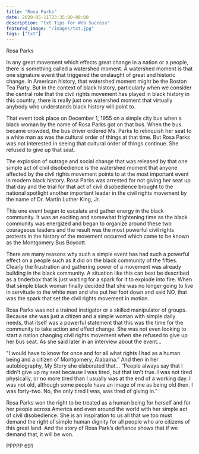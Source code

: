 ```yaml
---
title: "Rosa Parks"
date: 2020-05-11T23:35:00-08:00
description: "txt Tips for Web Success"
featured_image: "/images/txt.jpg"
tags: ["txt"]
---
```


Rosa Parks

In any great movement which effects great change in a nation or a people, there is something called a watershed moment.  A watershed moment is that one signature event that triggered the onslaught of great and historic change.  In American history, that watershed moment might be the Boston Tea Party.  But in the context of black history, particularly when we consider the central role that the civil rights movement has played in black history in this country, there is really just one watershed moment that virtually anybody who understands black history will point to.

That event took place on December 1, 1955 on a simple city bus when a black woman by the name of Rosa Parks got on that bus.  When the bus became crowded, the bus driver ordered Ms. Parks to relinquish her seat to a white man as was the cultural order of things at that time.  But Rosa Parks was not interested in seeing that cultural order of things continue.  She refused to give up that seat.  

The explosion of outrage and social change that was released by that one simple act of civil disobedience is the watershed moment that anyone affected by the civil rights movement points to at the most important event in modern black history.  Rosa Parks was arrested for not giving her seat up that day and the trial for that act of civil disobedience brought to the national spotlight another important leader in the civil rights movement by the name of Dr. Martin Luther King, Jr.  

This one event began to escalate and gather energy in the black community.  It was an exciting and somewhat frightening time as the black community was energized and began to organize around these two courageous leaders and the result was the most powerful civil rights protests in the history of the movement occurred which came to be known as the Montgomery Bus Boycott.

There are many reasons why such a simple event has had such a powerful effect on a people such as it did on the black community of the fifties.  Clearly the frustration and gathering power of a movement was already building in the black community.  A situation like this can best be described as a tinderbox that is just waiting for a spark for it to explode into fire.  When that simple black woman finally decided that she was no longer going to live in servitude to the white man and she put her foot down and said NO, that was the spark that set the civil rights movement in motion.

Rosa Parks was not a trained instigator or a skilled manipulator of groups.  Because she was just a citizen and a simple woman with simple daily needs, that itself was a powerful statement that this was the time for the community to take action and effect change.  She was not even looking to start a nation changing civil rights movement when she refused to give up her bus seat.  As she said later in an interview about the event…

"I would have to know for once and for all what rights I had as a human being and a citizen of Montgomery, Alabama.”  And then in her autobiography, My Story she elaborated that…  “People always say that I didn't give up my seat because I was tired, but that isn't true.  I was not tired physically, or no more tired than I usually was at the end of a working day.  I was not old, although some people have an image of me as being old then.  I was forty-two.  No, the only tired I was, was tired of giving in.”

Rosa Parks won the right to be treated as a human being for herself and for her people across America and even around the world with her simple act of civil disobedience.  She is an inspiration to us all that we too must demand the right of simple human dignity for all people who are citizens of this great land.  And the story of Rosa Park’s defiance shows that if we demand that, it will be won.

PPPPP 691

